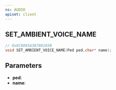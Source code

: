 ```yaml
---
ns: AUDIO
apiset: client
---
```

## SET_AMBIENT_VOICE_NAME

```c
// 0x6C8065A3B780185B
void SET_AMBIENT_VOICE_NAME(Ped ped,char* name);
```


## Parameters
* **ped**:
* **name**: